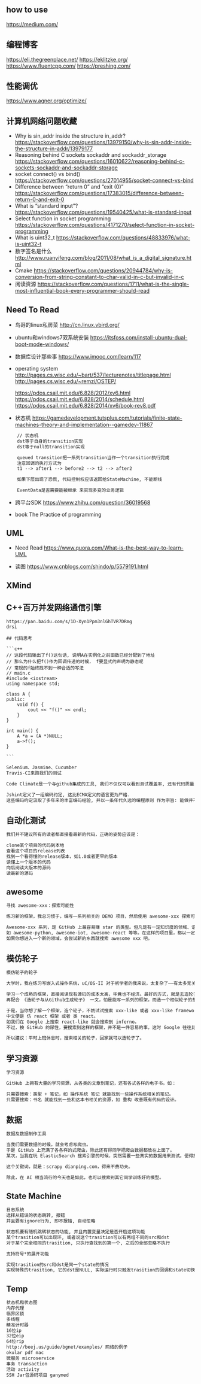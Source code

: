 ## how to use
https://medium.com/

## 编程博客
https://eli.thegreenplace.net/
https://eklitzke.org/
https://www.fluentcpp.com/
https://preshing.com/

## 性能调优
https://www.agner.org/optimize/

## 计算机网络问题收藏
- Why is sin_addr inside the structure in_addr?
    https://stackoverflow.com/questions/13979150/why-is-sin-addr-inside-the-structure-in-addr/13979177
- Reasoning behind C sockets sockaddr and sockaddr_storage
    https://stackoverflow.com/questions/16010622/reasoning-behind-c-sockets-sockaddr-and-sockaddr-storage
- socket connect() vs bind()
    https://stackoverflow.com/questions/27014955/socket-connect-vs-bind
- Difference between “return 0” and “exit (0)”
    https://stackoverflow.com/questions/17383015/difference-between-return-0-and-exit-0
- What is “standard input”?
    https://stackoverflow.com/questions/19540425/what-is-standard-input
- Select function in socket programming
    https://stackoverflow.com/questions/4171270/select-function-in-socket-programming
- What is uint32_t
    https://stackoverflow.com/questions/48833976/what-is-uint32-t
- 数字签名是什么
    http://www.ruanyifeng.com/blog/2011/08/what_is_a_digital_signature.html
- Cmake
    https://stackoverflow.com/questions/20944784/why-is-conversion-from-string-constant-to-char-valid-in-c-but-invalid-in-c
-  阅读资源
    https://stackoverflow.com/questions/1711/what-is-the-single-most-influential-book-every-programmer-should-read

## Need To Read
- 鸟哥的linux私房菜
	http://cn.linux.vbird.org/
- ubuntu和windows7双系统安装
    https://itsfoss.com/install-ubuntu-dual-boot-mode-windows/

- 数据库设计那些事
	https://www.imooc.com/learn/117

- operating system
	http://pages.cs.wisc.edu/~bart/537/lecturenotes/titlepage.html
	http://pages.cs.wisc.edu/~remzi/OSTEP/

	https://pdos.csail.mit.edu/6.828/2012/xv6.html
	https://pdos.csail.mit.edu/6.828/2014/schedule.html
	https://pdos.csail.mit.edu/6.828/2014/xv6/book-rev8.pdf
- 状态机
    https://gamedevelopment.tutsplus.com/tutorials/finite-state-machines-theory-and-implementation--gamedev-11867

```txt
    // 状态机
    dst等于自身的transition实现
    dst等于null的transition实现

    queued transition把一系列transition当作一个transition执行完成
    注意回调的执行方式为
    t1 --> after1 --> before2 --> t2 --> after2

    如果下层出现了恐慌, 代码控制权应该返回给StateMachine, 不能断线

    EventData是否需要能被继承 来实现多变的业务逻辑
```

- 跨平台SDK
    https://www.zhihu.com/question/36019568

- book
    The Practice of programming

## UML
- Need Read
    https://www.quora.com/What-is-the-best-way-to-learn-UML

- 读图
    https://www.cnblogs.com/shindo/p/5579191.html

## XMind

## C++百万并发网络通信引擎
    https://pan.baidu.com/s/1D-Xyn1Ppm3nlGhTVR7DRmg
    drsi

    ## 代码思考

    ```c++
    // 这段代码输出了f()这句话, 说明A在实例化之前函数已经分配到了地址
    // 那么为什么把f()作为回调传递的时候， f要显式的声明为静态呢
    // 常规的f始终找不到一种合适的写法
    // main.c
    #include <iostream>
    using namespace std;

    class A {
    public:
        void f() {
            cout << "f()" << endl;
        }
    }

    int main() {
        A *a = (A *)NULL;
        a->f();
    }

    ```

```txt
Selenium、Jasmine、Cucumber
Travis-CI来跑我们的测试

Code Climate是一个与github集成的工具, 我们不仅仅可以看到测试覆盖率, 还有代码质量.

Jshint定义了一组编码约定, 这比ECMA定义的语言更为严格.
这些编码约定汲取了多年来的丰富编码经验, 并以一条年代久远的编程原则 作为宗旨: 能做并不意味着应该做.
```

## 自动化测试

```txt
我们并不建议所有的读者都直接看最新的代码，正确的姿势应该是：

clone某个项目的代码到本地
查看这个项目的release列表
找到一个看得懂的release版本，如1.0或者更早的版本
读懂上一个版本的代码
向后阅读大版本的源码
读最新的源码
```

## awesome

```txt
寻找 awesome-xxx：探索可能性

练习新的框架，我总习惯于，编写一系列相关的 DEMO 项目，然后使用 awesome-xxx 探索可能性。

Awesome-xxx 系列，是 GitHub 上最容易赚 star 的类型。但凡是有一定知识度的领域、语言、框架等，都有自己的 awesome-xxx 系列的项目，
如 awesome-python, awesome-iot, awesome-react 等等。在这样的项目里，都以一定的知识体系整理出来的，从索引和查阅上相应的方便。
如果你想进入一个新的领域，会尝试新的东西就搜索 awesome xxx 吧。
```

## 模仿轮子

```txt
模仿轮子的轮子

大学时，我在练习写嵌入式操作系统，uC/OS-II 对于初学者的我来说，太复杂了——有太多无关的代码。便在网上找寻相关的实现，也便是找到了一些，在那的基础上一点点完善操作系统。

学习一个成熟的框架，直接阅读现有源码的成本太高，毕竟也不经济。最好的方式，就是去造轮子。从模仿轮子之上，再去造轮子，是最省力气的方式。
再配合 《造轮子与从Github生成轮子》 一文，怕是能写一系列的框架。而造一个相似轮子的想法，往往很多人都有。尤其是一个成熟的框架，往往有很多仿制品。

于是，当你想了解一个框架，造个轮子，不妨试试搜索 xxx-like 或者 xxx-like framework，
中文便是 仿 react 框架 或者 类 react。
如我们在 Google 上搜索 react-like 就会搜索到 inferno。
不过，按 GitHub 的尿性，要搜索到这样的框架，并不是一件容易的事。这时 Google 往往比 GitHub 搜索好用。

所以建议：平时上班休息时，搜索相关的轮子，回家就可以造轮子了。
```

## 学习资源

```txt
学习资源

GitHub 上拥有大量的学习资源，从各类的文章到笔记，还有各式各样的电子书。如：

只需要搜索：类型 + 笔记，如 操作系统 笔记 就能找到一些操作系统相关的笔记。
只需要搜索：书名 就能找到一些和这本书相关的资源，如 重构 改善既有代码的设计。
```

## 数据

```txt
数据及数据制作工具

当我们需要数据的时候，就会考虑写爬虫。
于是 GitHub 上充满了各各样的式爬虫，除此还有得同学把爬虫数据都放在上面了。
某次，当我在玩 ElasticSearch 搜索引擎的时候，突然需要一些真实的数据用来测试。便得找爬虫，就在 GitHub 上，找到了大众点评的一些爬虫。

这个关键词，就是：scrapy dianping.com，得来不费功夫。

除此，在 AI 相当流行的今天也是如此，也可以搜索到其它同学训练好的模型。
```

## State Machine

```txt
日志系统
选择从错误的状态跳转, 报错
并且要有ignore行为, 即不报错, 自动忽略

状态机要有随机跳转状态的功能, 并且内置变量决定是否开启这项功能
某个trasition可以出现环, 或者说这个trasition可以有两组不同的src和dst
对于某个完全相同的trasition, 只执行查找到的第一个, 之后的全部忽略不执行

支持符号*的展开功能

实现trasition的src和dst是同一个state的情况
实现特殊的trasition, 它的dst是NULL, 实际运行时只触发trasition的回调和state切换的回调

```

## Temp

```txt
状态机和状态图
内存代理
临界区锁
多线程
精准计时器
16位ip
32位eip
64位rip
http://beej.us/guide/bgnet/examples/ 网络的例子
okular pdf mac
微服务 microservice
事务 transaction
活动 activity
SSH Jar包源码项目 ganymed
```
